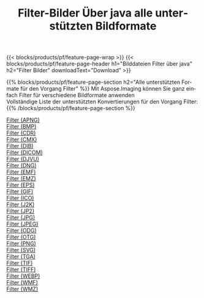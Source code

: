 ﻿---
title: Filter-Bilder Über java alle unterstützten Bildformate 
weight: 3920
url: /de/java/filter 
lang: de
langdirlevel: 2
locales: zh-hans,ja,it,ru,de,es,fr,nl,id,lt,pl,pt,vi,tr,ko,zh-hant,ar,hi,th,sv,cs,uk,he
description: Mit Aspose.Imaging können Sie ganz einfach Filter Bilder über java
---

{{< blocks/products/pf/feature-page-wrap >}}
{{< blocks/products/pf/feature-page-header h1="Bilddateien Filter über java" h2="Filter Bilder" downloadText="Download" >}}


{{% blocks/products/pf/feature-page-section  h2="Alle unterstützten Formate für den Vorgang Filter" %}}
Mit Aspose.Imaging können Sie ganz einfach Filter für verschiedene Bildformate anwenden
<br/>
Vollständige Liste der unterstützten Konvertierungen für den Vorgang Filter:
{{% /blocks/products/pf/feature-page-section %}}
<div class="container-fluid productfamilypage bg-gray">
    <div class="convertypes bg-gray agp-content section">
        <div class="container">
		<div class="row other-converters">
		    <div class='col-md-2 other-converter remove-lp remove-rp'><a href="/imaging/de/java/filter/apng" >Filter (APNG)</a></div><div class='col-md-2 other-converter remove-lp remove-rp'><a href="/imaging/de/java/filter/bmp" >Filter (BMP)</a></div><div class='col-md-2 other-converter remove-lp remove-rp'><a href="/imaging/de/java/filter/cdr" >Filter (CDR)</a></div><div class='col-md-2 other-converter remove-lp remove-rp'><a href="/imaging/de/java/filter/cmx" >Filter (CMX)</a></div><div class='col-md-2 other-converter remove-lp remove-rp'><a href="/imaging/de/java/filter/dib" >Filter (DIB)</a></div><div class='col-md-2 other-converter remove-lp remove-rp'><a href="/imaging/de/java/filter/dicom" >Filter (DICOM)</a></div><div class='col-md-2 other-converter remove-lp remove-rp'><a href="/imaging/de/java/filter/djvu" >Filter (DJVU)</a></div><div class='col-md-2 other-converter remove-lp remove-rp'><a href="/imaging/de/java/filter/dng" >Filter (DNG)</a></div><div class='col-md-2 other-converter remove-lp remove-rp'><a href="/imaging/de/java/filter/emf" >Filter (EMF)</a></div><div class='col-md-2 other-converter remove-lp remove-rp'><a href="/imaging/de/java/filter/emz" >Filter (EMZ)</a></div><div class='col-md-2 other-converter remove-lp remove-rp'><a href="/imaging/de/java/filter/eps" >Filter (EPS)</a></div><div class='col-md-2 other-converter remove-lp remove-rp'><a href="/imaging/de/java/filter/gif" >Filter (GIF)</a></div><div class='col-md-2 other-converter remove-lp remove-rp'><a href="/imaging/de/java/filter/ico" >Filter (ICO)</a></div><div class='col-md-2 other-converter remove-lp remove-rp'><a href="/imaging/de/java/filter/j2k" >Filter (J2K)</a></div><div class='col-md-2 other-converter remove-lp remove-rp'><a href="/imaging/de/java/filter/jp2" >Filter (JP2)</a></div><div class='col-md-2 other-converter remove-lp remove-rp'><a href="/imaging/de/java/filter/jpg" >Filter (JPG)</a></div><div class='col-md-2 other-converter remove-lp remove-rp'><a href="/imaging/de/java/filter/jpeg" >Filter (JPEG)</a></div><div class='col-md-2 other-converter remove-lp remove-rp'><a href="/imaging/de/java/filter/odg" >Filter (ODG)</a></div><div class='col-md-2 other-converter remove-lp remove-rp'><a href="/imaging/de/java/filter/otg" >Filter (OTG)</a></div><div class='col-md-2 other-converter remove-lp remove-rp'><a href="/imaging/de/java/filter/png" >Filter (PNG)</a></div><div class='col-md-2 other-converter remove-lp remove-rp'><a href="/imaging/de/java/filter/svg" >Filter (SVG)</a></div><div class='col-md-2 other-converter remove-lp remove-rp'><a href="/imaging/de/java/filter/tga" >Filter (TGA)</a></div><div class='col-md-2 other-converter remove-lp remove-rp'><a href="/imaging/de/java/filter/tif" >Filter (TIF)</a></div><div class='col-md-2 other-converter remove-lp remove-rp'><a href="/imaging/de/java/filter/tiff" >Filter (TIFF)</a></div><div class='col-md-2 other-converter remove-lp remove-rp'><a href="/imaging/de/java/filter/webp" >Filter (WEBP)</a></div><div class='col-md-2 other-converter remove-lp remove-rp'><a href="/imaging/de/java/filter/wmf" >Filter (WMF)</a></div><div class='col-md-2 other-converter remove-lp remove-rp'><a href="/imaging/de/java/filter/wmz" >Filter (WMZ)</a></div>
                </div>
        </div>
    </div>
</div>
<br/>
